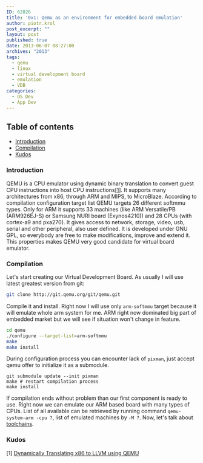 ```yaml
---
ID: 62826
title: '0x1: Qemu as an environment for embedded board emulation'
author: piotr.krol
post_excerpt: ""
layout: post
published: true
date: 2013-06-07 08:27:00
archives: "2013"
tags:
  - qemu
  - linux
  - virtual development board
  - emulation
  - VDB
categories:
  - OS Dev
  - App Dev
---
```

## Table of contents ##

* [Introduction](/2013/06/07/qemu-as-an-environment-for-embedded-board-emulation/#intro)
* [Compilation](/2013/06/07/qemu-as-an-environment-for-embedded-board-emulation/#compilation)
* [Kudos](/2013/06/07/qemu-as-an-environment-for-embedded-board-emulation/#kudos)

<a id="intro"></a>
### Introduction ###

QEMU is a CPU emulator using dynamic binary translation to convert guest CPU
instructions into host CPU
instructions[[1]](http://infoscience.epfl.ch/record/149975/files/x86-llvm-translator-chipounov_2.pdf).
It supports many architectures from x86, through ARM and MIPS, to MicroBlaze.
According to compilation configuration target list QEMU targets 26 different
softmmu types.  Only for ARM it supports 33 machines (like ARM Versatile/PB
(ARM926EJ-S) or Samsung NURI board (Exynos4210)) and 28 CPUs (with cortex-a9 and
pxa270). It gives access to network, storage, video, usb, serial and other
peripheral, also user defined. It is developed under GNU GPL, so everybody are
free to make modifications, improve and extend it. This properties makes QEMU
very good candidate for virtual board emulator.

<a id="compilation"></a>
### Compilation ###
Let's start creating our Virtual Development Board. As usually I will use latest
greatest version from git:
```bash
git clone http://git.qemu.org/git/qemu.git
```
Compile it and install. Right now I will use only `arm-softmmu` target because it
will emulate whole arm system for me. ARM right now dominated big part of
embedded market but we will see if situation won't change in feature.
```bash
cd qemu
./configure --target-list=arm-softmmu
make
make install
```
During configuration process you can encounter lack of `pixman`, just accept qemu
offer to initialize it as a submodule.
```
git submodule update --init pixman
make # restart compilation process
make install
```
If compilation ends without problem than our first component is ready to use.
Right now we can emulate our ARM based board with many types of CPUs. List of
all available can be retrieved by running command `qemu-system-arm -cpu ?`, list
of emulated machines by `-M ?`. Now, let's talk about [toolchains](/2013/06/07/toolchain-for-virtual-development-board).

<a id="kudos"></a>
### Kudos ###
[1] [Dynamically Translating x86 to LLVM using QEMU](http://infoscience.epfl.ch/record/149975/files/x86-llvm-translator-chipounov_2.pdf)
